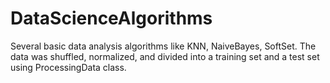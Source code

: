 # DataScienceAlgorithms
Several basic data analysis algorithms like KNN, NaiveBayes, SoftSet.
The data was shuffled, normalized, and divided into a training set and a test set using ProcessingData class.
